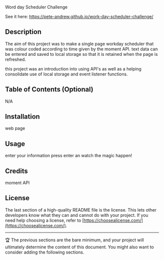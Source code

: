 Word day Scheduler Challenge

See it here: https://pete-andrew.github.io/work-day-scheduler-challenge/

## Description

The aim of this project was to make a single page workday scheduler that was colour coded according to 
time given by the moment API. text data can be entered and saved to local storage so that it is retained
when the page is refreshed.

this project was an introduction into using API's as well as a helping consolidate use of local storage and 
event listener functions. 

## Table of Contents (Optional)

N/A

## Installation

web page

## Usage

enter your information press enter an watch the magic happen!

## Credits

moment API

## License

The last section of a high-quality README file is the license. This lets other developers know what they can and cannot do with your project. If you need help choosing a license, refer to [https://choosealicense.com/](https://choosealicense.com/).

---

🏆 The previous sections are the bare minimum, and your project will ultimately determine the content of this document. You might also want to consider adding the following sections.
